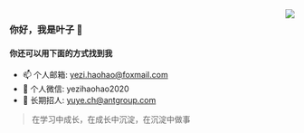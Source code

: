 <img src="https://github-readme-stats.yezihaohao.vercel.app/api?username=yezihaohao&show_icons=true&icon_color=805AD5&text_color=718096&hide_title=true&bg_color=FF000000" align="right" />

### 你好，我是叶子 👋

#### 你还可以用下面的方式找到我

- 📫 个人邮箱: yezi.haohao@foxmail.com
- 💬 个人微信: yezihaohao2020
- 📮 长期招人: yuye.ch@antgroup.com

> 在学习中成长，在成长中沉淀，在沉淀中做事

